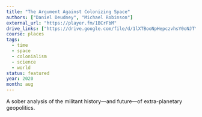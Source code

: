 ```yaml
---
title: "The Argument Against Colonizing Space"
authors: ["Daniel Deudney", "Michael Robinson"]
external_url: "https://player.fm/1BCrFbM"
drive_links: ["https://drive.google.com/file/d/1lXTBooNpHepczvhsY0oNJTYyXWLuvNml/view?usp=drivesdk"]
course: places
tags:
  - time
  - space
  - colonialism
  - science
  - world
status: featured
year: 2020
month: aug
---
```


A sober analysis of the militant history—and future—of extra-planetary geopolitics.
